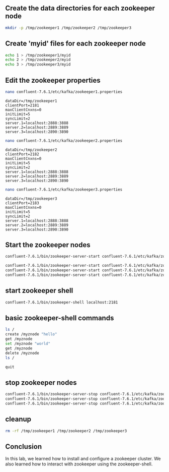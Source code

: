 ## Create the data directories for each zookeeper node

```bash
mkdir -p /tmp/zookeeper1 /tmp/zookeeper2 /tmp/zookeeper3
```

## Create 'myid' files for each zookeeper node

```bash
echo 1 > /tmp/zookeeper1/myid
echo 2 > /tmp/zookeeper2/myid
echo 3 > /tmp/zookeeper3/myid
```

## Edit the zookeeper properties

```bash
nano confluent-7.6.1/etc/kafka/zookeeper1.properties
```

```properties
dataDir=/tmp/zookeeper1
clientPort=2181
maxClientCnxns=0
initLimit=5
syncLimit=2
server.1=localhost:2888:3888
server.2=localhost:2889:3889
server.3=localhost:2890:3890
```

```bash
nano confluent-7.6.1/etc/kafka/zookeeper2.properties
```

```properties
dataDir=/tmp/zookeeper2
clientPort=2182
maxClientCnxns=0
initLimit=5
syncLimit=2
server.1=localhost:2888:3888
server.2=localhost:2889:3889
server.3=localhost:2890:3890
```

```bash
nano confluent-7.6.1/etc/kafka/zookeeper3.properties
```

```properties
dataDir=/tmp/zookeeper3
clientPort=2183
maxClientCnxns=0
initLimit=5
syncLimit=2
server.1=localhost:2888:3888
server.2=localhost:2889:3889
server.3=localhost:2890:3890
```

## Start the zookeeper nodes

```bash
confluent-7.6.1/bin/zookeeper-server-start confluent-7.6.1/etc/kafka/zookeeper.properties

confluent-7.6.1/bin/zookeeper-server-start confluent-7.6.1/etc/kafka/zookeeper1.properties
confluent-7.6.1/bin/zookeeper-server-start confluent-7.6.1/etc/kafka/zookeeper2.properties
confluent-7.6.1/bin/zookeeper-server-start confluent-7.6.1/etc/kafka/zookeeper3.properties
```

## start zookeeper shell

```bash
confluent-7.6.1/bin/zookeeper-shell localhost:2181
```

## basic zookeeper-shell commands

```bash
ls /
create /myznode "hello"
get /myznode
set /myznode "world"
get /myznode
delete /myznode
ls /
```

```bash
quit
```

## stop zookeeper nodes

```bash
confluent-7.6.1/bin/zookeeper-server-stop confluent-7.6.1/etc/kafka/zookeeper1.properties
confluent-7.6.1/bin/zookeeper-server-stop confluent-7.6.1/etc/kafka/zookeeper2.properties
confluent-7.6.1/bin/zookeeper-server-stop confluent-7.6.1/etc/kafka/zookeeper3.properties
```

## cleanup

```bash
rm -rf /tmp/zookeeper1 /tmp/zookeeper2 /tmp/zookeeper3
```

## Conclusion

In this lab, we learned how to install and configure a zookeeper cluster. We also learned how to interact with zookeeper using the zookeeper-shell.
